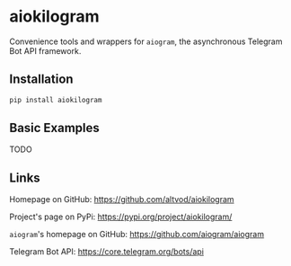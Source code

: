 # aiokilogram

Convenience tools and wrappers for `aiogram`,
the asynchronous Telegram Bot API framework.


## Installation

```bash
pip install aiokilogram
```


## Basic Examples

TODO


## Links

Homepage on GitHub: https://github.com/altvod/aiokilogram

Project's page on PyPi: https://pypi.org/project/aiokilogram/

`aiogram`'s homepage on GitHub: https://github.com/aiogram/aiogram

Telegram Bot API: https://core.telegram.org/bots/api
